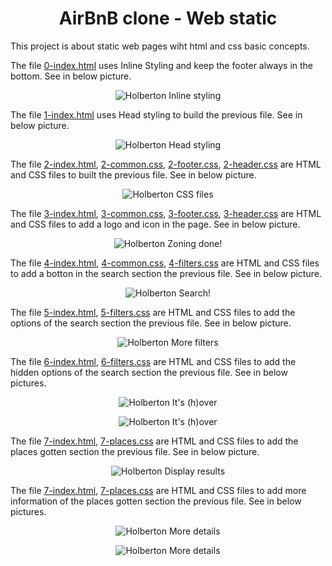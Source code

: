 <h1 align="center">AirBnB clone - Web static</h1>

This project is about static web pages wiht html and css basic concepts. 

The file [0-index.html](https://github.com/arvicrin/AirBnB_clone/blob/master/web_static/0-index.html) uses Inline Styling and keep the footer always in the bottom. See in below picture.
<p align="center">
  <img src="https://github.com/arvicrin/AirBnB_clone/blob/master/web_static/utils/Captura0.png" alt="Holberton Inline styling">
</p>

The file [1-index.html](https://github.com/arvicrin/AirBnB_clone/blob/master/web_static/1-index.html)  uses Head styling to build the previous file. See in below picture.

<p align="center">
  <img src="https://github.com/arvicrin/AirBnB_clone/blob/master/web_static/utils/Captura1.png" alt="Holberton Head styling">
</p>

The file [2-index.html](https://github.com/arvicrin/AirBnB_clone/blob/master/web_static/2-index.html), [2-common.css](https://github.com/arvicrin/AirBnB_clone/blob/master/web_static/styles/2-common.css), [2-footer.css](https://github.com/arvicrin/AirBnB_clone/blob/master/web_static/styles/2-footer.css), [2-header.css](https://github.com/arvicrin/AirBnB_clone/blob/master/web_static/styles/2-header.css) are HTML and CSS files to built the previous file. See in below picture.

<p align="center">
  <img src="https://github.com/arvicrin/AirBnB_clone/blob/master/web_static/utils/Captura2.png" alt="Holberton CSS files">
</p>

The file [3-index.html](https://github.com/arvicrin/AirBnB_clone/blob/master/web_static/3-index.html), [3-common.css](https://github.com/arvicrin/AirBnB_clone/blob/master/web_static/styles/3-common.css), [3-footer.css](https://github.com/arvicrin/AirBnB_clone/blob/master/web_static/styles/3-footer.css), [3-header.css](https://github.com/arvicrin/AirBnB_clone/blob/master/web_static/styles/3-header.css) are HTML and CSS files to add a logo and icon in the page. See in below picture.

<p align="center">
  <img src="https://github.com/arvicrin/AirBnB_clone/blob/master/web_static/utils/Captura3.png" alt="Holberton Zoning done!">
</p>

The file [4-index.html](https://github.com/arvicrin/AirBnB_clone/blob/master/web_static/4-index.html), [4-common.css](https://github.com/arvicrin/AirBnB_clone/blob/master/web_static/styles/4-common.css), [4-filters.css](https://github.com/arvicrin/AirBnB_clone/blob/master/web_static/styles/4-filters.css) are HTML and CSS files to add a botton in the search section the previous file. See in below picture.

<p align="center">
  <img src="https://github.com/arvicrin/AirBnB_clone/blob/master/web_static/utils/Captura4.png" alt="Holberton Search!">
</p>

The file [5-index.html](https://github.com/arvicrin/AirBnB_clone/blob/master/web_static/5-index.html), [5-filters.css](https://github.com/arvicrin/AirBnB_clone/blob/master/web_static/styles/5-filters.css) are HTML and CSS files to add the options of the search section the previous file. See in below picture.

<p align="center">
  <img src="https://github.com/arvicrin/AirBnB_clone/blob/master/web_static/utils/Captura5.png" alt="Holberton More filters">
</p>

The file [6-index.html](https://github.com/arvicrin/AirBnB_clone/blob/master/web_static/6-index.html), [6-filters.css](https://github.com/arvicrin/AirBnB_clone/blob/master/web_static/styles/6-filters.css) are HTML and CSS files to add the hidden options of the search section the previous file. See in below pictures.

<p align="center">
  <img src="https://github.com/arvicrin/AirBnB_clone/blob/master/web_static/utils/Captura6a.png" alt="Holberton It's (h)over">
</p>

<p align="center">
  <img src="https://github.com/arvicrin/AirBnB_clone/blob/master/web_static/utils/Captura6b.png" alt="Holberton It's (h)over">
</p>

The file [7-index.html](https://github.com/arvicrin/AirBnB_clone/blob/master/web_static/7-index.html), [7-places.css](https://github.com/arvicrin/AirBnB_clone/blob/master/web_static/styles/7-places.css) are HTML and CSS files to add the places gotten section the previous file. See in below picture.

<p align="center">
  <img src="https://github.com/arvicrin/AirBnB_clone/blob/master/web_static/utils/Captura7.png" alt="Holberton Display results">
</p>

The file [7-index.html](https://github.com/arvicrin/AirBnB_clone/blob/master/web_static/7-index.html), [7-places.css](https://github.com/arvicrin/AirBnB_clone/blob/master/web_static/styles/7-places.css) are HTML and CSS files to add more information of the places gotten section the previous file. See in below pictures.

<p align="center">
  <img src="https://github.com/arvicrin/AirBnB_clone/blob/master/web_static/utils/Captura8a.png" alt="Holberton More details">
</p>

<p align="center">
  <img src="https://github.com/arvicrin/AirBnB_clone/blob/master/web_static/utils/Captura8b.png" alt="Holberton More details">
</p>
